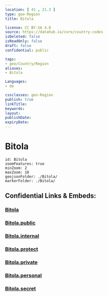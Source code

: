 ```yaml
---
location: [ 41 , 21.3 ] 
type: geo-Region
title: Bitola

license: CC BY-SA 4.0
source: https://datahub.io/core/country-codes
isDeleted: false
isReadOnly: false
draft: false
confidential: public

tags:
- geo/Country/Region
aliases:
- Bitola

Languages:
- de

cssclasses: geo-Region
publish: true
linkTitle: 
keywords: 
layout: 
publishDate: 
expiryDate: 
---
```


# Bitola

```leaflet
id: Bitola
zoomFeatures: true 
minZoom: 2 
maxZoom: 18
geojsonFolder: ./Bitola/
markerFolder: ./Bitola/
```


## Confidential Links & Embeds: 

### [Bitola](/_Standards/Earth/Continent/Europe/Europe~South/Macedonia~North/Municipalities~Macedonia/Bitola.md) 

### [Bitola.public](/_public/Earth/Continent/Europe/Europe~South/Macedonia~North/Municipalities~Macedonia/Bitola.public.md) 

### [Bitola.internal](/_internal/Earth/Continent/Europe/Europe~South/Macedonia~North/Municipalities~Macedonia/Bitola.internal.md) 

### [Bitola.protect](/_protect/Earth/Continent/Europe/Europe~South/Macedonia~North/Municipalities~Macedonia/Bitola.protect.md) 

### [Bitola.private](/_private/Earth/Continent/Europe/Europe~South/Macedonia~North/Municipalities~Macedonia/Bitola.private.md) 

### [Bitola.personal](/_personal/Earth/Continent/Europe/Europe~South/Macedonia~North/Municipalities~Macedonia/Bitola.personal.md) 

### [Bitola.secret](/_secret/Earth/Continent/Europe/Europe~South/Macedonia~North/Municipalities~Macedonia/Bitola.secret.md)

